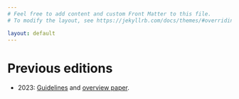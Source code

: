 ```yaml
---
# Feel free to add content and custom Front Matter to this file.
# To modify the layout, see https://jekyllrb.com/docs/themes/#overriding-theme-defaults

layout: default
---
```


# Previous editions

* 2023: <a href="guidelines-2023">Guidelines</a> and <a href="https://trec.nist.gov/pubs/trec32/papers/Overview_tot.pdf" target="_blank">overview paper</a>.
